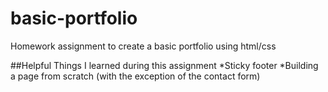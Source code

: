 # basic-portfolio
Homework assignment to create a basic portfolio using html/css

##Helpful Things I learned during this assignment
*Sticky footer
*Building a page from scratch (with the exception of the contact form)